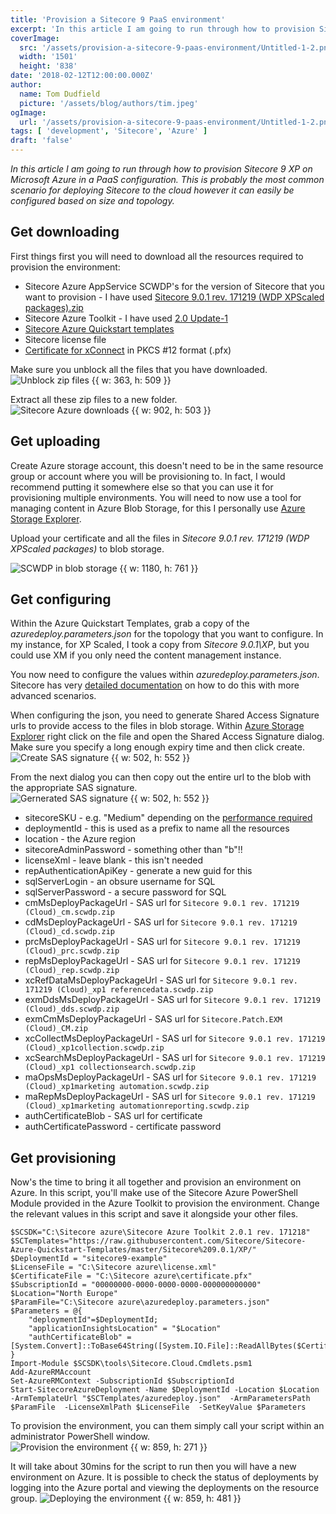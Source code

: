 ```yaml
---
title: 'Provision a Sitecore 9 PaaS environment'
excerpt: 'In this article I am going to run through how to provision Sitecore 9 XP on Microsoft Azure in a PaaS configuration. This is probably the most common scenario for deploying Sitecore to the cloud however it can easily be configured based on size and topology.'
coverImage: 
  src: '/assets/provision-a-sitecore-9-paas-environment/Untitled-1-2.png'
  width: '1501'
  height: '838'
date: '2018-02-12T12:00:00.000Z'
author:
  name: Tom Dudfield
  picture: '/assets/blog/authors/tim.jpeg'
ogImage:
  url: '/assets/provision-a-sitecore-9-paas-environment/Untitled-1-2.png'
tags: [ 'development', 'Sitecore', 'Azure' ]
draft: 'false'
---
```


*In this article I am going to run through how to provision Sitecore 9 XP on Microsoft Azure in a PaaS configuration. This is probably the most common scenario for deploying Sitecore to the cloud however it can easily be configured based on size and topology.*

## Get downloading
First things first you will need to download all the resources required to provision the environment:

* Sitecore Azure AppService SCWDP's for the version of Sitecore that you want to provision - I have used [Sitecore 9.0.1 rev. 171219 (WDP XPScaled packages).zip](https://dev.sitecore.net/Downloads/Sitecore_Experience_Platform/90/Sitecore_Experience_Platform_90_Update1.aspx)
* Sitecore Azure Toolkit - I have used [2.0 Update-1](https://dev.sitecore.net/Downloads/Sitecore_Azure_Toolkit/2x/Sitecore_Azure_Toolkit_201.aspx)
* [Sitecore Azure Quickstart templates](https://github.com/Sitecore/Sitecore-Azure-Quickstart-Templates)
* Sitecore license file
* [Certificate for xConnect](https://doc.sitecore.net/sitecore_experience_platform/setting_up_and_maintaining/sitecore_on_azure/deploying/the_client_certificate_for_sitecore_deployments) in PKCS #12 format (.pfx)

Make sure you unblock all the files that you have downloaded.
![Unblock zip files {{ w: 363, h: 509 }}](/assets/provision-a-sitecore-9-paas-environment/unblock.png)

Extract all these zip files to a new folder.
![Sitecore Azure downloads {{ w: 902, h: 503 }}](/assets/provision-a-sitecore-9-paas-environment/Untitled-3.png)

## Get uploading
Create Azure storage account, this doesn't need to be in the same resource group or account where you will be provisioning to. In fact, I would recommend putting it somewhere else so that you can use it for provisioning multiple environments. You will need to now use a tool for managing content in Azure Blob Storage, for this I personally use [Azure Storage Explorer](https://azure.microsoft.com/en-gb/features/storage-explorer/).

Upload your certificate and all the files in *Sitecore 9.0.1 rev. 171219 (WDP XPScaled packages)* to blob storage.

![SCWDP in blob storage {{ w: 1180, h: 761 }}](/assets/provision-a-sitecore-9-paas-environment/blobs.png)

## Get configuring
Within the Azure Quickstart Templates, grab a copy of the *azuredeploy.parameters.json* for the topology that you want to configure. In my instance, for XP Scaled, I took a copy from *Sitecore 9.0.1\XP*, but you could use XM if you only need the content management instance.

You now need to configure the values within *azuredeploy.parameters.json*. Sitecore has very [detailed documentation](https://doc.sitecore.net/sitecore_experience_platform/setting_up_and_maintaining/sitecore_on_azure/deploying/walkthrough_deploy_a_new_sitecore_environment_to_the_microsoft_azure_app_service) on how to do this with more advanced scenarios.

When configuring the json, you need to generate Shared Access Signature urls to provide access to the files in blob storage. Within [Azure Storage Explorer](https://azure.microsoft.com/en-gb/features/storage-explorer/) right click on the file and open the Shared Access Signature dialog. Make sure you specify a long enough expiry time and then click create.
![Create SAS signature {{ w: 502, h: 552 }}](/assets/provision-a-sitecore-9-paas-environment/sas1.png)

From the next dialog you can then copy out the entire url to the blob with the appropriate SAS signature.
![Gernerated SAS signature {{ w: 502, h: 552 }}](/assets/provision-a-sitecore-9-paas-environment/sas2.png)

* sitecoreSKU - e.g. "Medium" depending on the [performance required](https://kb.sitecore.net/articles/043375)
* deploymentId - this is used as a prefix to name all the resources
* location - the Azure region
* sitecoreAdminPassword - something other than "b"!!
* licenseXml - leave blank - this isn't needed
* repAuthenticationApiKey - generate a new guid for this
* sqlServerLogin - an obsure username for SQL
* sqlServerPassword - a secure password for SQL
* cmMsDeployPackageUrl - SAS url for `Sitecore 9.0.1 rev. 171219 (Cloud)_cm.scwdp.zip`
* cdMsDeployPackageUrl - SAS url for `Sitecore 9.0.1 rev. 171219 (Cloud)_cd.scwdp.zip`
* prcMsDeployPackageUrl - SAS url for `Sitecore 9.0.1 rev. 171219 (Cloud)_prc.scwdp.zip`
* repMsDeployPackageUrl - SAS url for `Sitecore 9.0.1 rev. 171219 (Cloud)_rep.scwdp.zip`
* xcRefDataMsDeployPackageUrl - SAS url for `Sitecore 9.0.1 rev. 171219 (Cloud)_xp1 referencedata.scwdp.zip`
* exmDdsMsDeployPackageUrl - SAS url for `Sitecore 9.0.1 rev. 171219 (Cloud)_dds.scwdp.zip`
* exmCmMsDeployPackageUrl - SAS url for `Sitecore.Patch.EXM (Cloud)_CM.zip`
* xcCollectMsDeployPackageUrl - SAS url for `Sitecore 9.0.1 rev. 171219 (Cloud)_xp1collection.scwdp.zip`
* xcSearchMsDeployPackageUrl - SAS url for `Sitecore 9.0.1 rev. 171219 (Cloud)_xp1 collectionsearch.scwdp.zip`
* maOpsMsDeployPackageUrl - SAS url for `Sitecore 9.0.1 rev. 171219 (Cloud)_xp1marketing automation.scwdp.zip`
* maRepMsDeployPackageUrl - SAS url for `Sitecore 9.0.1 rev. 171219 (Cloud)_xp1marketing automationreporting.scwdp.zip`
* authCertificateBlob - SAS url for certificate
* authCertificatePassword - certificate password

## Get provisioning
Now's the time to bring it all together and provision an environment on Azure. In this script, you'll make use of the Sitecore Azure PowerShell Module provided in the Azure Toolkit to provision the environment. Change the relevant values in this script and save it alongside your other files.

```
$SCSDK="C:\Sitecore azure\Sitecore Azure Toolkit 2.0.1 rev. 171218"
$SCTemplates="https://raw.githubusercontent.com/Sitecore/Sitecore-Azure-Quickstart-Templates/master/Sitecore%209.0.1/XP/"
$DeploymentId = "sitecore9-example"
$LicenseFile = "C:\Sitecore azure\license.xml"
$CertificateFile = "C:\Sitecore azure\certificate.pfx"
$SubscriptionId = "00000000-0000-0000-0000-000000000000"
$Location="North Europe"
$ParamFile="C:\Sitecore azure\azuredeploy.parameters.json"
$Parameters = @{
    "deploymentId"=$DeploymentId;
    "applicationInsightsLocation" = "$Location"
    "authCertificateBlob" = [System.Convert]::ToBase64String([System.IO.File]::ReadAllBytes($CertificateFile))
}
Import-Module $SCSDK\tools\Sitecore.Cloud.Cmdlets.psm1
Add-AzureRMAccount
Set-AzureRMContext -SubscriptionId $SubscriptionId
Start-SitecoreAzureDeployment -Name $DeploymentId -Location $Location -ArmTemplateUrl "$SCTemplates/azuredeploy.json"  -ArmParametersPath $ParamFile  -LicenseXmlPath $LicenseFile  -SetKeyValue $Parameters
```

To provision the environment, you can them simply call your script within an administrator PowerShell window.
![Provision the environment {{ w: 859, h: 271 }}](/assets/provision-a-sitecore-9-paas-environment/provision.png)

It will take about 30mins for the script to run then you will have a new environment on Azure. It is possible to check the status of deployments by logging into the Azure portal and viewing the deployments on the resource group.
![Deploying the environment {{ w: 859, h: 481 }}](/assets/provision-a-sitecore-9-paas-environment/deploying.png)